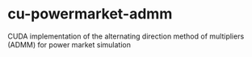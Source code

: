 # cu-powermarket-admm
CUDA implementation of the alternating direction method of multipliers (ADMM) for power market simulation
